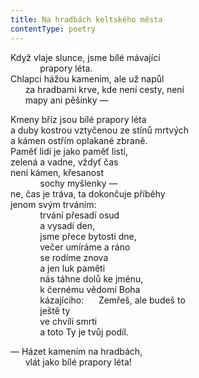 ```yaml
---
title: Na hradbách keltského města
contentType: poetry
---
```


<section>

Když vlaje slunce, jsme bílé mávající  
            prapory léta.  
Chlapci hážou kamením, ale už napůl  
      za hradbami krve, kde není cesty, není  
      mapy ani pěšinky —

</section>

<section>

Kmeny bříz jsou bílé prapory léta  
a duby kostrou vztyčenou ze stínů mrtvých  
a kámen ostřím oplakané zbraně.  
Paměť lidí je jako paměť listí,  
zelená a vadne, vždyť čas  
není kámen, křesanost  
            sochy myšlenky —  
ne, čas je tráva, ta dokončuje příběhy  
jenom svým trváním:  
            trvání přesadí osud  
            a vysadí den,  
            jsme přece bytosti dne,  
            večer umíráme a ráno  
            se rodíme znova  
            a jen luk paměti  
            nás táhne dolů ke jménu,  
            k černému vědomí Boha  
            kázajícího:      Zemřeš, ale budeš to  
            ještě ty  
            ve chvíli smrti  
            a toto Ty je tvůj podíl.

</section>

<section>

— Házet kamením na hradbách,  
      vlát jako bílé prapory léta!

</section>
